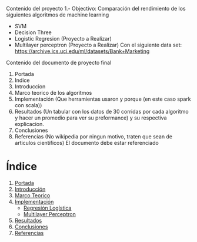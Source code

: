Contenido del proyecto
1.- Objectivo: Comparación del rendimiento de los siguientes algoritmos de machine learning
 - SVM
 - Decision Three
 - Logistic Regresion (Proyecto a Realizar)
 - Multilayer perceptron (Proyecto a Realizar)
Con el siguiente data set: https://archive.ics.uci.edu/ml/datasets/Bank+Marketing

Contenido del documento de proyecto final
1. Portada
2. Indice 
3. Introduccion 
4. Marco teorico de los algoritmos 
5. Implementación (Que herramientas usaron y porque (en este caso spark con scala))
6. Resultados (Un tabular con los datos de 30 corridas por cada algoritmo y hacer un promedio para ver su preformance)
    y su respectiva explicacion.
7. Conclusiones 
8. Referencias (No wikipedia por ningun motivo, traten que sean de articulos cientificos) 
    El documento debe estar referenciado 

# Índice

1. [Portada](./Portada.md)
2. [Introducción](./Introduccion.md)
3. [Marco Teorico](./MarcoTeorico.md)
4. [Implementación](./Implementacion.md)
    - [Regresión Logística](./Logistic_Regression/LogisticRegression.md)
    - [Multilayer Perceptron](./Multilayer_Perceptron/MultolayerPerceptronV2.md)
5. [Resultados](./Resultados.md)
6. [Conclusiones](./Conclusiones.md)
7. [Referencias](./Referencias.md)